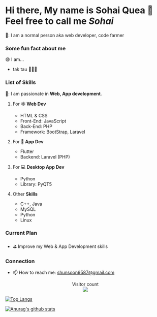 # Hi there, My name is **Sohai Quea** 👋 Feel free to call me *Sohai*
🔭: I am a normal person aka web developer, code farmer

### Some fun fact about me
:smile: I am... 
- tak tau 🤣🤣🤣

### List of Skills
🌱: I am passionate in **Web, App development**.

1. For :spider_web: **Web Dev**
   - HTML & CSS
   - Front-End: JavaScript
   - Back-End: PHP
   - Framework: BootStrap, Laravel

2. For :iphone: **App Dev**
   - Flutter
   - Backend: Laravel (PHP)

3. For :computer: **Desktop App Dev**
   - Python
   - Library: PyQT5

4. Other **Skills**
   - C++, Java
   - MySQL
   - Python
   - Linux

### Current Plan
- :golf: Improve my Web & App Development skills

### Connection
- 📫 How to reach me: shunsoon9587@gmail.com

<p align="center"> 
  Visitor count<br>
  <img src="https://profile-counter.glitch.me/KsoonQuea/count.svg" />
</p>

[![Top Langs](https://github-readme-stats.vercel.app/api/top-langs/?username=KsoonQuea&layout=compact&theme=tokyonight)](https://github.com/KsoonQuea)

[![Anurag's github stats](https://github-readme-stats.vercel.app/api?username=KsoonQuea&show_icons=true&theme=tokyonight)](https://github.com/KsoonQuea)



